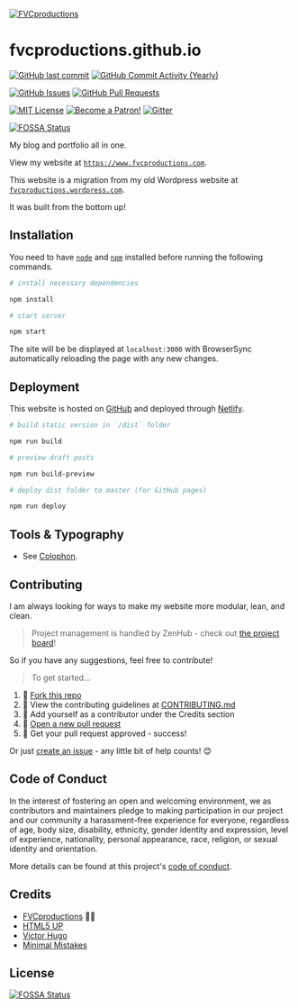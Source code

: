 [![FVCproductions](https://avatars1.githubusercontent.com/u/4284691?v=3&s=200)](http://fvcproductions.com)

# fvcproductions.github.io

[![GitHub last commit](https://img.shields.io/github/last-commit/fvcproductions/fvcproductions.github.io.svg?style=flat-square)](https://github.com/fvcproductions/fvcproductions.github.io/commits/production) [![GitHub Commit Activity (Yearly)](https://img.shields.io/github/commit-activity/y/fvcproductions/fvcproductions.github.io.svg?style=flat-square)](https://github.com/fvcproductions/fvcproductions.github.io/commits/production)

[![GitHub Issues](https://img.shields.io/github/issues/fvcproductions/fvcproductions.github.io.svg?style=flat-square)](https://github.com/fvcproductions/fvcproductions.github.io/issues) [![GitHub Pull Requests](https://img.shields.io/github/issues-pr/fvcproductions/fvcproductions.github.io.svg?style=flat-square)](https://github.com/fvcproductions/fvcproductions.github.io/pulls)

[![MIT License](https://img.shields.io/github/license/fvcproductions/fvcproductions.github.io.svg?style=flat-square)](http://badges.mit-license.org) [![Become a Patron!](https://img.shields.io/badge/Patreon-Become%20a%20Patron!-orange.svg?style=flat-square)](https://www.patreon.com/fvcproductions) [![Gitter](https://img.shields.io/gitter/room/fvcproductions/Lobby.svg?style=flat-square)](https://gitter.im/fvcproductions/Lobby)

[![FOSSA Status](https://app.fossa.io/api/projects/git%2Bgithub.com%2Ffvcproductions%2Ffvcproductions.github.io.svg?type=small)](https://app.fossa.io/projects/git%2Bgithub.com%2Ffvcproductions%2Ffvcproductions.github.io?ref=badge_small)

My blog and portfolio all in one.

View my website at [`https://www.fvcproductions.com`](https://www.fvcproductions.com).

This website is a migration from my old Wordpress website at [`fvcproductions.wordpress.com`](https://fvcproductions.wordpress.com).

It was built from the bottom up!

## Installation

You need to have [`node`](https://nodejs.org/en/download/) and [`npm`](https://www.npmjs.com/get-npm) installed before running the following commands.

```bash
# install necessary dependencies

npm install

# start server

npm start
```

The site will be be displayed at `localhost:3000` with BrowserSync automatically reloading the page with any new changes.

## Deployment

This website is hosted on [GitHub](https://pages.github.com) and deployed through [Netlify](https://www.netlify.com/).

```bash
# build static version in `/dist` folder

npm run build

# preview draft posts

npm run build-preview

# deploy dist folder to master (for GitHub pages)

npm run deploy
```

## Tools & Typography

- See [Colophon](https://www.fvcproductions.com/colophon).

## Contributing

I am always looking for ways to make my website more modular, lean, and clean.

> Project management is handled by ZenHub - check out [the project board](https://github.com/fvcproductions/fvcproductions.github.io#boards?repos=25947059)!

So if you have any suggestions, feel free to contribute!

> To get started...

1.  🍴 [Fork this repo](https://github.com/fvcproductions/fvcproductions.github.io#fork-destination-box)
2.  🔨 View the contributing guidelines at [CONTRIBUTING.md](.github/CONTRIBUTING.md)
3.  👥 Add yourself as a contributor under the Credits section
4.  🔧 [Open a new pull request](https://github.com/fvcproductions/fvcproductions.github.io/compare)
5.  🎉 Get your pull request approved - success!

Or just [create an issue](https://github.com/fvcproductions/fvcproductions.github.io/issues) - any little bit of help counts! 😊

## Code of Conduct

In the interest of fostering an open and welcoming environment, we as contributors and maintainers pledge to making participation in our project and our community a harassment-free experience for everyone, regardless of age, body size, disability, ethnicity, gender identity and expression, level of experience, nationality, personal appearance, race, religion, or sexual identity and orientation.

More details can be found at this project's [code of conduct](.github/CODE_OF_CONDUCT.md).

## Credits

- [FVCproductions](https://github.com/fvcproductions) 🍓🍫
- [HTML5 UP](https://html5up.net/license)
- [Victor Hugo](https://github.com/netlify/victor-hugo)
- [Minimal Mistakes](https://mmistakes.github.io/minimal-mistakes)

## License

[![FOSSA Status](https://app.fossa.io/api/projects/git%2Bhttps%3A%2F%2Fgithub.com%2Ffvcproductions%2Ffvcproductions.github.io.svg?type=large)](https://app.fossa.io/projects/git%2Bhttps%3A%2F%2Fgithub.com%2Ffvcproductions%2Ffvcproductions.github.io?ref=badge_large)
